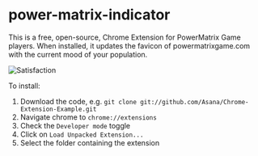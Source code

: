 power-matrix-indicator
======================

This is a free, open-source, Chrome Extension for PowerMatrix Game players.
When installed, it updates the favicon of powermatrixgame.com with the current mood of your population.

![Satisfaction](http://akarzim.github.com/power-matrix-indicator/power-matrix-indicator.gif)

To install:

  1. Download the code, e.g. `git clone git://github.com/Asana/Chrome-Extension-Example.git`
  2. Navigate chrome to `chrome://extensions`
  3. Check the `Developer mode` toggle
  4. Click on `Load Unpacked Extension...`
  5. Select the folder containing the extension
